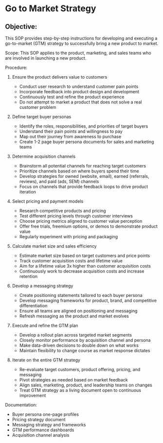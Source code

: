 # Go to Market Strategy

## Objective: 
This SOP provides step-by-step instructions for developing and executing a go-to-market (GTM) strategy to successfully bring a new product to market. 

Scope:
This SOP applies to the product, marketing, and sales teams who are involved in launching a new product.

Procedure:

1. Ensure the product delivers value to customers
   - Conduct user research to understand customer pain points
   - Incorporate feedback into product design and development 
   - Continuously test and refine the product experience
   - Do not attempt to market a product that does not solve a real customer problem

2. Define target buyer personas
   - Identify the roles, responsibilities, and priorities of target buyers
   - Understand their pain points and willingness to pay
   - Map out their journey from awareness to purchase
   - Create 1-2 page buyer persona documents for sales and marketing teams

3. Determine acquisition channels
   - Brainstorm all potential channels for reaching target customers
   - Prioritize channels based on where buyers spend their time
   - Develop strategies for owned (website, email), earned (referrals, reviews), and paid (ads, SEM) channels
   - Focus on channels that provide feedback loops to drive product iteration

4. Select pricing and payment models
   - Research competitive products and pricing
   - Test different pricing levels through customer interviews
   - Choose pricing metrics aligned to customer value perception
   - Offer free trials, freemium options, or demos to demonstrate product value
   - Regularly experiment with pricing and packaging

5. Calculate market size and sales efficiency
   - Estimate market size based on target customers and price points
   - Track customer acquisition costs and lifetime value
   - Aim for a lifetime value 3x higher than customer acquisition costs
   - Continuously work to decrease acquisition costs and increase retention

6. Develop a messaging strategy
   - Create positioning statements tailored to each buyer persona  
   - Develop messaging frameworks for product, brand, and competitive differentiation
   - Ensure all teams are aligned on positioning and messaging
   - Refresh messaging as the product and market evolves
   
7. Execute and refine the GTM plan
   - Develop a rollout plan across targeted market segments
   - Closely monitor performance by acquisition channel and persona
   - Make data-driven decisions to double down on what works
   - Maintain flexibility to change course as market response dictates

8. Iterate on the entire GTM strategy 
   - Re-evaluate target customers, product offering, pricing, and messaging
   - Pivot strategies as needed based on market feedback
   - Align sales, marketing, product, and leadership teams on changes
   - Treat GTM strategy as a living document open to continuous improvement

Documentation:
- Buyer persona one-page profiles
- Pricing strategy document 
- Messaging strategy and frameworks
- GTM performance dashboards
- Acquisition channel analysis